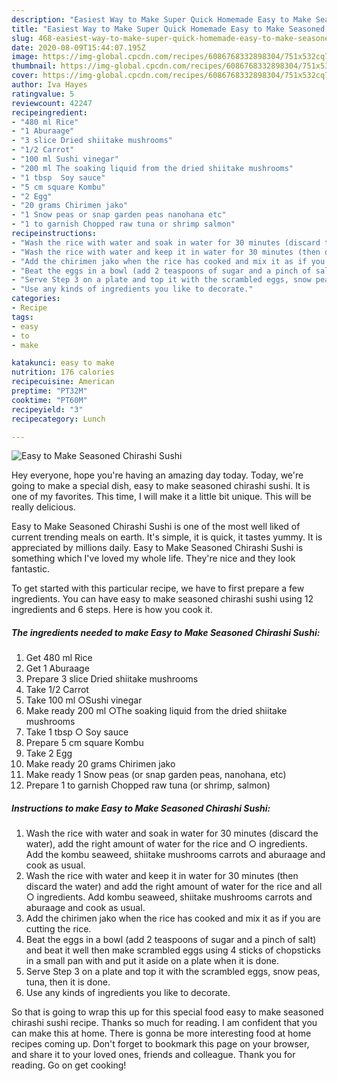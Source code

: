 ```yaml
---
description: "Easiest Way to Make Super Quick Homemade Easy to Make Seasoned Chirashi Sushi"
title: "Easiest Way to Make Super Quick Homemade Easy to Make Seasoned Chirashi Sushi"
slug: 468-easiest-way-to-make-super-quick-homemade-easy-to-make-seasoned-chirashi-sushi
date: 2020-08-09T15:44:07.195Z
image: https://img-global.cpcdn.com/recipes/6086768332898304/751x532cq70/easy-to-make-seasoned-chirashi-sushi-recipe-main-photo.jpg
thumbnail: https://img-global.cpcdn.com/recipes/6086768332898304/751x532cq70/easy-to-make-seasoned-chirashi-sushi-recipe-main-photo.jpg
cover: https://img-global.cpcdn.com/recipes/6086768332898304/751x532cq70/easy-to-make-seasoned-chirashi-sushi-recipe-main-photo.jpg
author: Iva Hayes
ratingvalue: 5
reviewcount: 42247
recipeingredient:
- "480 ml Rice"
- "1 Aburaage"
- "3 slice Dried shiitake mushrooms"
- "1/2 Carrot"
- "100 ml Sushi vinegar"
- "200 ml The soaking liquid from the dried shiitake mushrooms"
- "1 tbsp  Soy sauce"
- "5 cm square Kombu"
- "2 Egg"
- "20 grams Chirimen jako"
- "1 Snow peas or snap garden peas nanohana etc"
- "1 to garnish Chopped raw tuna or shrimp salmon"
recipeinstructions:
- "Wash the rice with water and soak in water for 30 minutes (discard the water), add the right amount of water for the rice and ○ ingredients. Add the kombu seaweed, shiitake mushrooms carrots and aburaage and cook as usual."
- "Wash the rice with water and keep it in water for 30 minutes (then discard the water) and add the right amount of water for the rice and all ○ ingredients. Add kombu seaweed, shiitake mushrooms carrots and aburaage and cook as usual."
- "Add the chirimen jako when the rice has cooked and mix it as if you are cutting the rice."
- "Beat the eggs in a bowl (add 2 teaspoons of sugar and a pinch of salt) and beat it well then make scrambled eggs using 4 sticks of chopsticks in a small pan with and put it aside on a plate when it is done."
- "Serve Step 3 on a plate and top it with the scrambled eggs, snow peas, tuna, then it is done."
- "Use any kinds of ingredients you like to decorate."
categories:
- Recipe
tags:
- easy
- to
- make

katakunci: easy to make 
nutrition: 176 calories
recipecuisine: American
preptime: "PT32M"
cooktime: "PT60M"
recipeyield: "3"
recipecategory: Lunch

---
```



![Easy to Make Seasoned Chirashi Sushi](https://img-global.cpcdn.com/recipes/6086768332898304/751x532cq70/easy-to-make-seasoned-chirashi-sushi-recipe-main-photo.jpg)

Hey everyone, hope you're having an amazing day today. Today, we're going to make a special dish, easy to make seasoned chirashi sushi. It is one of my favorites. This time, I will make it a little bit unique. This will be really delicious.

Easy to Make Seasoned Chirashi Sushi is one of the most well liked of current trending meals on earth. It's simple, it is quick, it tastes yummy. It is appreciated by millions daily. Easy to Make Seasoned Chirashi Sushi is something which I've loved my whole life. They're nice and they look fantastic.




To get started with this particular recipe, we have to first prepare a few ingredients. You can have easy to make seasoned chirashi sushi using 12 ingredients and 6 steps. Here is how you cook it.

<!--inarticleads1-->

##### The ingredients needed to make Easy to Make Seasoned Chirashi Sushi:

1. Get 480 ml Rice
1. Get 1 Aburaage
1. Prepare 3 slice Dried shiitake mushrooms
1. Take 1/2 Carrot
1. Take 100 ml ○Sushi vinegar
1. Make ready 200 ml ○The soaking liquid from the dried shiitake mushrooms
1. Take 1 tbsp ○ Soy sauce
1. Prepare 5 cm square Kombu
1. Take 2 Egg
1. Make ready 20 grams Chirimen jako
1. Make ready 1 Snow peas (or snap garden peas, nanohana, etc)
1. Prepare 1 to garnish Chopped raw tuna (or shrimp, salmon)




<!--inarticleads2-->

##### Instructions to make Easy to Make Seasoned Chirashi Sushi:

1. Wash the rice with water and soak in water for 30 minutes (discard the water), add the right amount of water for the rice and ○ ingredients. Add the kombu seaweed, shiitake mushrooms carrots and aburaage and cook as usual.
1. Wash the rice with water and keep it in water for 30 minutes (then discard the water) and add the right amount of water for the rice and all ○ ingredients. Add kombu seaweed, shiitake mushrooms carrots and aburaage and cook as usual.
1. Add the chirimen jako when the rice has cooked and mix it as if you are cutting the rice.
1. Beat the eggs in a bowl (add 2 teaspoons of sugar and a pinch of salt) and beat it well then make scrambled eggs using 4 sticks of chopsticks in a small pan with and put it aside on a plate when it is done.
1. Serve Step 3 on a plate and top it with the scrambled eggs, snow peas, tuna, then it is done.
1. Use any kinds of ingredients you like to decorate.




So that is going to wrap this up for this special food easy to make seasoned chirashi sushi recipe. Thanks so much for reading. I am confident that you can make this at home. There is gonna be more interesting food at home recipes coming up. Don't forget to bookmark this page on your browser, and share it to your loved ones, friends and colleague. Thank you for reading. Go on get cooking!
